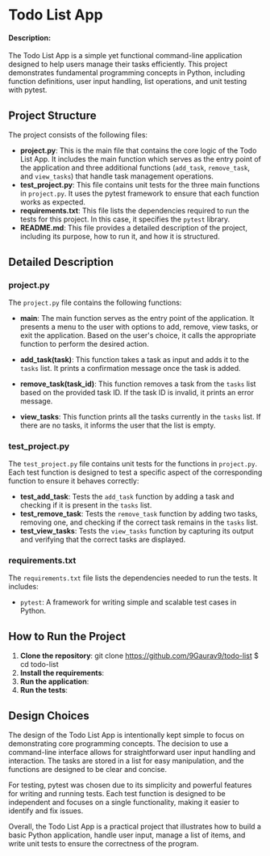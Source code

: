 # Todo List App
#### Description:

The Todo List App is a simple yet functional command-line application designed to help users manage their tasks efficiently. This project demonstrates fundamental programming concepts in Python, including function definitions, user input handling, list operations, and unit testing with pytest.

## Project Structure

The project consists of the following files:

- **project.py**: This is the main file that contains the core logic of the Todo List App. It includes the main function which serves as the entry point of the application and three additional functions (`add_task`, `remove_task`, and `view_tasks`) that handle task management operations.
- **test_project.py**: This file contains unit tests for the three main functions in `project.py`. It uses the pytest framework to ensure that each function works as expected.
- **requirements.txt**: This file lists the dependencies required to run the tests for this project. In this case, it specifies the `pytest` library.
- **README.md**: This file provides a detailed description of the project, including its purpose, how to run it, and how it is structured.

## Detailed Description

### project.py

The `project.py` file contains the following functions:

- **main**: The main function serves as the entry point of the application. It presents a menu to the user with options to add, remove, view tasks, or exit the application. Based on the user's choice, it calls the appropriate function to perform the desired action.

- **add_task(task)**: This function takes a task as input and adds it to the `tasks` list. It prints a confirmation message once the task is added.

- **remove_task(task_id)**: This function removes a task from the `tasks` list based on the provided task ID. If the task ID is invalid, it prints an error message.

- **view_tasks**: This function prints all the tasks currently in the `tasks` list. If there are no tasks, it informs the user that the list is empty.

### test_project.py

The `test_project.py` file contains unit tests for the functions in `project.py`. Each test function is designed to test a specific aspect of the corresponding function to ensure it behaves correctly:

- **test_add_task**: Tests the `add_task` function by adding a task and checking if it is present in the `tasks` list.
- **test_remove_task**: Tests the `remove_task` function by adding two tasks, removing one, and checking if the correct task remains in the `tasks` list.
- **test_view_tasks**: Tests the `view_tasks` function by capturing its output and verifying that the correct tasks are displayed.

### requirements.txt

The `requirements.txt` file lists the dependencies needed to run the tests. It includes:
- `pytest`: A framework for writing simple and scalable test cases in Python.

## How to Run the Project

1. **Clone the repository**:
  git clone <https://github.com/9Gaurav9/todo-list>
   $ cd todo-list
2. **Install the requirements**:
3. **Run the application**:
4. **Run the tests**:


## Design Choices

The design of the Todo List App is intentionally kept simple to focus on demonstrating core programming concepts. The decision to use a command-line interface allows for straightforward user input handling and interaction. The tasks are stored in a list for easy manipulation, and the functions are designed to be clear and concise.

For testing, pytest was chosen due to its simplicity and powerful features for writing and running tests. Each test function is designed to be independent and focuses on a single functionality, making it easier to identify and fix issues.

Overall, the Todo List App is a practical project that illustrates how to build a basic Python application, handle user input, manage a list of items, and write unit tests to ensure the correctness of the program.



